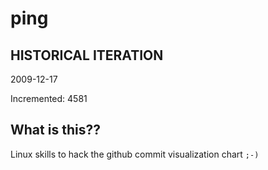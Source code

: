 # ping

## HISTORICAL ITERATION
2009-12-17

Incremented: 4581

## What is this?? 
Linux skills to hack the github commit visualization chart `;-)`
